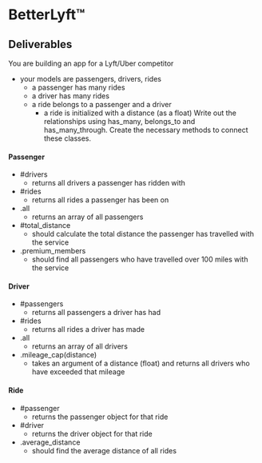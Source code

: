 # BetterLyft™ 

## Deliverables
You are building an app for a Lyft/Uber competitor
- your models are passengers, drivers, rides
  - a passenger has many rides
  - a driver has many rides
  - a ride belongs to a passenger and a driver
    - a ride is initialized with a distance (as a float)
Write out the relationships using has_many, belongs_to and has_many_through. Create the necessary methods to connect these classes.

#### Passenger
- #drivers
  - returns all drivers a passenger has ridden with
- #rides
  - returns all rides a passenger has been on
- .all
  - returns an array of all passengers
- #total_distance
  - should calculate the total distance the passenger has travelled with the service
- .premium_members
  - should find all passengers who have travelled over 100 miles with the service

#### Driver
- #passengers
  - returns all passengers a driver has had
- #rides
  - returns all rides a driver has made
- .all
  - returns an array of all drivers
- .mileage_cap(distance)
  - takes an argument of a distance (float) and returns all drivers who have exceeded that mileage

#### Ride
- #passenger
  - returns the passenger object for that ride
- #driver
  - returns the driver object for that ride
- .average_distance
  - should find the average distance of all rides
